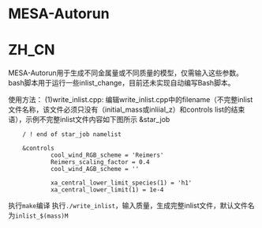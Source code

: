 # MESA-Autorun
# ZH_CN
MESA-Autorun用于生成不同金属量或不同质量的模型，仅需输入这些参数。
bash脚本用于运行一些inlist_change，目前还未实现自动编写Bash脚本。

使用方法：
(1)write_inlist.cpp:
编辑write_inlist.cpp中的filename（不完整inlist文件名称，该文件必须只没有（initial_mass或inliial_z）和controls list的结束语），示例不完整inlist文件内容如下图所示
        &star_job

        / ! end of star_job namelist

        &controls
                cool_wind_RGB_scheme = 'Reimers'
                Reimers_scaling_factor = 0.4
                cool_wind_AGB_scheme = ''

                xa_central_lower_limit_species(1) = 'h1'
                xa_central_lower_limit(1) = 1e-4
执行`make`编译
执行`./write_inlist`，输入质量，生成完整inlist文件，默认文件名为`inlist_$(mass)M`
